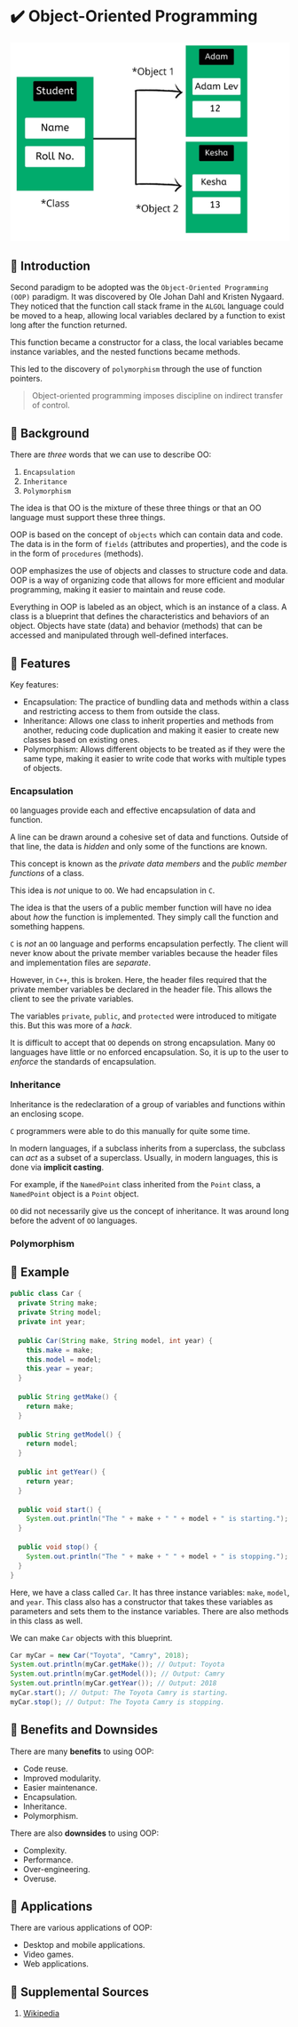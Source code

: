 # :heavy_check_mark: Object-Oriented Programming

![Image of object-oriented programming](../images/programming-paradigms/object-oriented-programming.png)

## :round_pushpin: Introduction
Second paradigm to be adopted was the `Object-Oriented Programming (OOP)` paradigm. It was discovered by Ole Johan Dahl and Kristen Nygaard. They noticed that the function call stack frame in the `ALGOL` language could be moved to a heap, allowing local variables declared by a function to exist long after the function returned.

This function became a constructor for a class, the local variables became instance variables, and the nested functions became methods.

This led to the discovery of `polymorphism` through the use of function pointers.

> Object-oriented programming imposes discipline on indirect transfer of control.

## :round_pushpin: Background
There are *three* words that we can use to describe OO:
1. `Encapsulation`
2. `Inheritance`
3. `Polymorphism`

The idea is that OO is the mixture of these three things or that an OO language must support these three things.

OOP is based on the concept of `objects` which can contain data and code. The data is in the form of `fields` (attributes and properties), and the code is in the form of `procedures` (methods).

OOP emphasizes the use of objects and classes to structure code and data. OOP is a way of organizing code that allows for more efficient and modular programming, making it easier to maintain and reuse code.

Everything in OOP is labeled as an object, which is an instance of a class. A class is a blueprint that defines the characteristics and behaviors of an object. Objects have state (data) and behavior (methods) that can be accessed and manipulated through well-defined interfaces.

## :round_pushpin: Features
Key features:
- Encapsulation: The practice of bundling data and methods within a class and restricting access to them from outside the class.
- Inheritance: Allows one class to inherit properties and methods from another, reducing code duplication and making it easier to create new classes based on existing ones.
- Polymorphism: Allows different objects to be treated as if they were the same type, making it easier to write code that works with multiple types of objects.

### Encapsulation
`OO` languages provide each and effective encapsulation of data and function.

A line can be drawn around a cohesive set of data and functions. Outside of that line, the data is *hidden* and only some of the functions are known.

This concept is known as the *private data members* and the *public member functions* of a class.

This idea is *not* unique to `OO`. We had encapsulation in `C`.

The idea is that the users of a public member function will have no idea about *how* the function is implemented. They simply call the function and something happens.

`C` is *not* an `OO` language and performs encapsulation perfectly. The client will never know about the private member variables because the header files and implementation files are *separate*.

However, in `C++`, this is broken. Here, the header files required that the private member variables be declared in the header file. This allows the client to see the private variables.

The variables `private`, `public`, and `protected` were introduced to mitigate this. But this was more of a *hack*.

It is difficult to accept that `OO` depends on strong encapsulation. Many `OO` languages have little or no enforced encapsulation. So, it is up to the user to *enforce* the standards of encapsulation.

### Inheritance
Inheritance is the redeclaration of a group of variables and functions within an enclosing scope.

`C` programmers were able to do this manually for quite some time.

In modern languages, if a subclass inherits from a superclass, the subclass can *act* as a subset of a superclass. Usually, in modern languages, this is done via **implicit casting**.

For example, if the `NamedPoint` class inherited from the `Point` class, a `NamedPoint` object is a `Point` object.

`OO` did not necessarily give us the concept of inheritance. It was around long before the advent of `OO` languages.

### Polymorphism

## :round_pushpin: Example
```java
public class Car {
  private String make;
  private String model;
  private int year;

  public Car(String make, String model, int year) {
    this.make = make;
    this.model = model;
    this.year = year;
  }

  public String getMake() {
    return make;
  }

  public String getModel() {
    return model;
  }

  public int getYear() {
    return year;
  }

  public void start() {
    System.out.println("The " + make + " " + model + " is starting.");
  }

  public void stop() {
    System.out.println("The " + make + " " + model + " is stopping.");
  }
}
```

Here, we have a class called `Car`. It has three instance variables: `make`, `model`, and `year`. This class also has a constructor that takes these variables as parameters and sets them to the instance variables. There are also methods in this class as well.

We can make `Car` objects with this blueprint.

```java
Car myCar = new Car("Toyota", "Camry", 2018);
System.out.println(myCar.getMake()); // Output: Toyota
System.out.println(myCar.getModel()); // Output: Camry
System.out.println(myCar.getYear()); // Output: 2018
myCar.start(); // Output: The Toyota Camry is starting.
myCar.stop(); // Output: The Toyota Camry is stopping.
```

## :round_pushpin: Benefits and Downsides
There are many **benefits** to using OOP:
- Code reuse.
- Improved modularity.
- Easier maintenance.
- Encapsulation.
- Inheritance.
- Polymorphism.

There are also **downsides** to using OOP:
- Complexity.
- Performance.
- Over-engineering.
- Overuse.

## :round_pushpin: Applications
There are various applications of OOP:
- Desktop and mobile applications.
- Video games.
- Web applications.

## :round_pushpin: Supplemental Sources
1. [Wikipedia](https://en.wikipedia.org/wiki/Object-oriented_programming)
